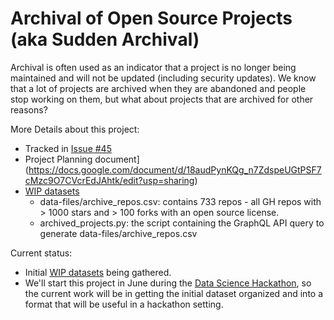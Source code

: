 # Archival of Open Source Projects (aka Sudden Archival)

Archival is often used as an indicator that a project is no longer being maintained and will not be updated (including security updates). We know that a lot of projects are archived when they are abandoned and people stop working on them, but what about projects that are archived for other reasons?

More Details about this project:
* Tracked in [Issue #45](https://github.com/chaoss/wg-data-science/issues/45)
* Project Planning document](https://docs.google.com/document/d/18audPynKQg_n7ZdspeUGtPSF7cMzc9O7CVcrEdJAhtk/edit?usp=sharing)
* [WIP datasets](https://github.com/chaoss/wg-data-science/tree/main/dataset/archive)
  * data-files/archive_repos.csv: contains 733 repos - all GH repos with > 1000 stars and > 100 forks with an open source license. 
  * archived_projects.py: the script containing the GraphQL API query to generate data-files/archive_repos.csv

Current status:
* Initial [WIP datasets](https://github.com/chaoss/wg-data-science/tree/main/dataset/archive) being gathered.
* We'll start this project in June during the [Data Science Hackathon](https://chaoss.community/chaoss-data-science-hackathon-2025/), so the current work will be in getting the initial dataset organized and into a format that will be useful in a hackathon setting.

